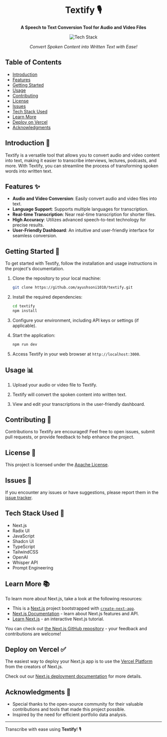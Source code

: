 <h1 align="center">Textify 🎙️</h1>

<p align="center">
  <b>A Speech to Text Conversion Tool for Audio and Video Files</b>
</p>

<p align="center">
  <img src="https://img.shields.io/badge/Tech%20Stack-Next.js%20%7C%20TypeScript%20%7C%20OpenAI%20%7C%20Radix_UI%20%7C%20API's%20%7C%20TailwindCSS-0288d1.svg" alt="Tech Stack" />
</p>

<p align="center">
  <i>Convert Spoken Content into Written Text with Ease!</i>
</p>

## Table of Contents

- [Introduction](#introduction-)
- [Features](#features-)
- [Getting Started](#getting-started-)
- [Usage](#usage-)
- [Contributing](#contributing-)
- [License](#license-)
- [Issues](#issues-)
- [Tech Stack Used](#tech-stack-used-)
- [Learn More](#learn-more-)
- [Deploy on Vercel](#deploy-on-vercel-)
- [Acknowledgments](#acknowledgments-)

## Introduction 📝

Textify is a versatile tool that allows you to convert audio and video content into text, making it easier to transcribe interviews, lectures, podcasts, and more. With Textify, you can streamline the process of transforming spoken words into written text.

## Features ✨

- **Audio and Video Conversion**: Easily convert audio and video files into text.
- **Language Support**: Supports multiple languages for transcription.
- **Real-time Transcription**: Near real-time transcription for shorter files.
- **High Accuracy**: Utilizes advanced speech-to-text technology for precise results.
- **User-Friendly Dashboard**: An intuitive and user-friendly interface for seamless conversion.

## Getting Started 🚀

To get started with Textify, follow the installation and usage instructions in the project's documentation.

1. Clone the repository to your local machine:

   ```bash
   git clone https://github.com/ayushsoni1010/textify.git
   ```

2. Install the required dependencies:

   ```bash
   cd textify
   npm install
   ```

3. Configure your environment, including API keys or settings (if applicable).
4. Start the application:
   ```bash
   npm run dev
   ```
5. Access Textify in your web browser at `http://localhost:3000`.

## Usage 📊

1. Upload your audio or video file to Textify.

2. Textify will convert the spoken content into written text.

3. View and edit your transcriptions in the user-friendly dashboard.

## Contributing 🤝

Contributions to Textify are encouraged! Feel free to open issues, submit pull requests, or provide feedback to help enhance the project.

## License 📜

This project is licensed under the [Apache License](LICENSE).

## Issues 🐛

If you encounter any issues or have suggestions, please report them in the [issue tracker](https://github.com/ayushsoni1010/textify/issues).

## Tech Stack Used 💅

- Next.js
- Radix UI
- JavaScript
- Shadcn UI
- TypeScript
- TailwindCSS
- OpenAI
- Whisper API
- Prompt Engineering

## Learn More 📚

To learn more about Next.js, take a look at the following resources:

- This is a [Next.js](https://nextjs.org/) project bootstrapped with [`create-next-app`](https://github.com/vercel/next.js/tree/canary/packages/create-next-app).
- [Next.js Documentation](https://nextjs.org/docs) - learn about Next.js features and API.
- [Learn Next.js](https://nextjs.org/learn) - an interactive Next.js tutorial.

You can check out [the Next.js GitHub repository](https://github.com/vercel/next.js/) - your feedback and contributions are welcome!

## Deploy on Vercel ✅

The easiest way to deploy your Next.js app is to use the [Vercel Platform](https://vercel.com/new?utm_medium=default-template&filter=next.js&utm_source=create-next-app&utm_campaign=create-next-app-readme) from the creators of Next.js.

Check out our [Next.js deployment documentation](https://nextjs.org/docs/deployment) for more details.

## Acknowledgments 🙏

- Special thanks to the open-source community for their valuable contributions and tools that made this project possible.
- Inspired by the need for efficient portfolio data analysis.

---

Transcribe with ease using **Textify**! 🎙️
